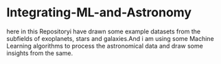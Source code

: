 # Integrating-ML-and-Astronomy
 here in this Repositoryi have drawn some example datasets from the subfields of exoplanets, stars and galaxies.And i am using some Machine Learning algorithms to process the astronomical data and draw some insights from the same.
